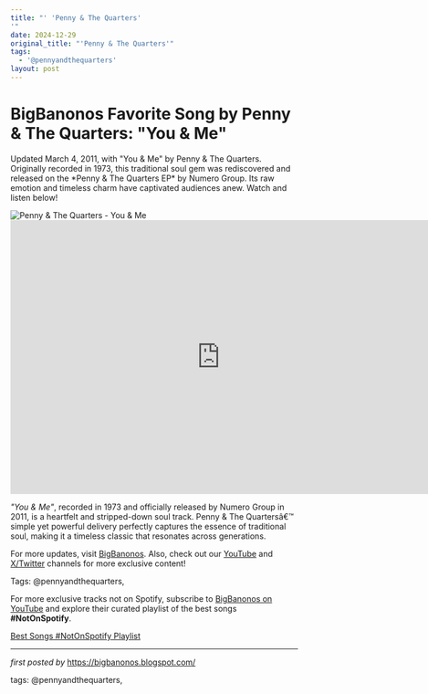 ```yaml
---
title: "' 'Penny & The Quarters'
'"
date: 2024-12-29
original_title: "'Penny & The Quarters'"
tags:
  - '@pennyandthequarters'
layout: post
---
```

<!-- Title of the Post -->
<h1 >BigBanonos Favorite Song by Penny & The Quarters: "You & Me"</h1> <!-- Introductory Text -->
<p >Updated March 4, 2011, with "You & Me" by Penny & The Quarters. Originally recorded in 1973, this traditional soul gem was rediscovered and released on the *Penny & The Quarters EP* by Numero Group. Its raw emotion and timeless charm have captivated audiences anew. Watch and listen below!</p> <!-- Featured Image -->
<div > <img src="https://i.scdn.co/image/ab6761610000e5ebb72b42a5319cd91adfb95387" alt="Penny & The Quarters - You & Me" />
</div> <!-- YouTube Video Embed -->
<div > <iframe width="733" height="480" src="https://www.youtube.com/embed/H8rumyup0Os" title="Penny & The Quarters - You and Me" frameborder="0" allow="accelerometer; autoplay; clipboard-write; encrypted-media; gyroscope; picture-in-picture; web-share" referrerpolicy="strict-origin-when-cross-origin" allowfullscreen></iframe>
</div> <!-- Song Information -->
<div > <p><em>"You & Me"</em>, recorded in 1973 and officially released by Numero Group in 2011, is a heartfelt and stripped-down soul track. Penny & The Quartersâ€™ simple yet powerful delivery perfectly captures the essence of traditional soul, making it a timeless classic that resonates across generations.</p>
</div> <!-- Footer Links -->
<div > <p>For more updates, visit <a href="https://bigbanonos.blogspot.com/" target="_blank">BigBanonos</a>. Also, check out our <a href="https://www.youtube.com/@BigBanonos" target="_blank">YouTube</a> and <a href="https://x.com/bigbanonos" target="_blank">X/Twitter</a> channels for more exclusive content!</p>
</div> <!-- Tags -->
<p >Tags: @pennyandthequarters,</p>


<!--Subscribe and Playlist Links-->
<div>
    <p>For more exclusive tracks not on Spotify, subscribe to <a href="https://www.youtube.com/@BigBanonos" target="_blank">BigBanonos on YouTube</a> and explore their curated playlist of the best songs <strong>#NotOnSpotify</strong>.</p>
    <p><a href="https://www.youtube.com/playlist?list=PLtuNtuTatqI0kFahUCbtbfenC_ET5O_tr" target="_blank">Best Songs #NotOnSpotify Playlist<br /></a></p></div>

<hr />

<p><em>first posted by</em> <a href="https://bigbanonos.blogspot.com/" rel="noopener" target="_new">https://bigbanonos.blogspot.com/</a></p>

<p>tags: @pennyandthequarters,</p>
